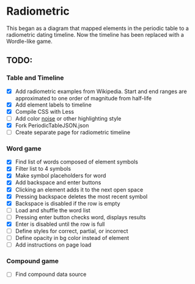 # Radiometric

This began as a diagram that mapped elements in the periodic table to a radiometric dating timeline. Now the timeline has been replaced with a Wordle-like game.

## TODO:
### Table and Timeline
- [x] Add radiometric examples from Wikipedia. Start and end ranges are approximated to one order of magnitude from half-life
- [x] Add element labels to timeline
- [x] Compile CSS with Less
- [ ] Add color [noise](https://stackoverflow.com/questions/4011113/can-you-add-noise-to-a-css3-gradient) or other highlighting style
- [x] Fork PeriodicTableJSON.json
- [ ] Create separate page for radiometric timeline

### Word game
- [x] Find list of words composed of element symbols
- [x] Filter list to 4 symbols
- [x] Make symbol placeholders for word
- [x] Add backspace and enter buttons
- [x] Clicking an element adds it to the next open space
- [x] Pressing backspace deletes the most recent symbol
- [x] Backspace is disabled if the row is empty
- [ ] Load and shuffle the word list
- [ ] Pressing enter button checks word, displays results
- [x] Enter is disabled until the row is full
- [ ] Define styles for correct, partial, or incorrect
- [ ] Define opacity in bg color instead of element
- [ ] Add instructions on page load

### Compound game
- [ ] Find compound data source
